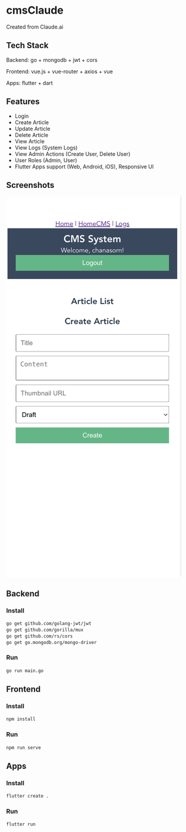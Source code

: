 # cmsClaude

Created from Claude.ai

## Tech Stack

Backend: go + mongodb + jwt + cors

Frontend: vue.js + vue-router + axios + vue

Apps: flutter + dart

## Features

- Login
- Create Article
- Update Article
- Delete Article
- View Article
- View Logs (System Logs)
- View Admin Actions (Create User, Delete User)
- User Roles (Admin, User)
- Flutter Apps support (Web, Android, iOS), Responsive UI

## Screenshots

![Screenshot 1](screenshot/screenshot1.png)

## Backend

### Install

```bash
go get github.com/golang-jwt/jwt
go get github.com/gorilla/mux
go get github.com/rs/cors
go get go.mongodb.org/mongo-driver
```

### Run

```bash
go run main.go
```

## Frontend

### Install

```bash
npm install
```

### Run

```bash
npm run serve
```

## Apps

### Install

```bash
flutter create .
```

### Run

```bash
flutter run
```